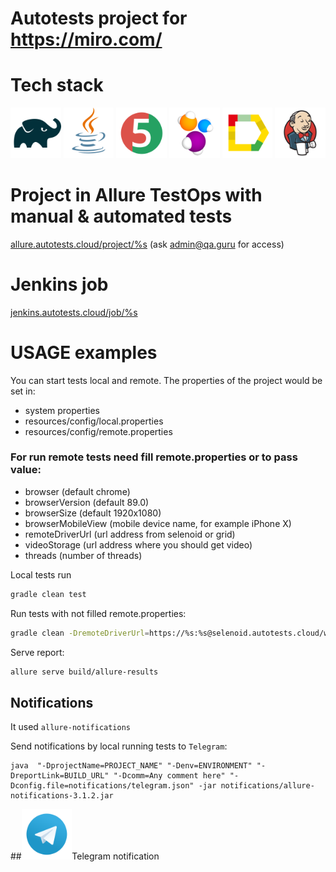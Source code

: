 # Autotests project for https://miro.com/

# Tech stack
<p align="center">
<img width="16%" title="Gradle" src="readme_images/Gradle.svg">
<img width="16%" title="Java" src="readme_images/Java.svg">
<img width="16%" title="JUnit5" src="readme_images/JUnit5.svg">
<img width="16%" title="Selenide" src="readme_images/Selenide.svg">
<img width="16%" title="Allure Report" src="readme_images/Allure_Report.svg">
<img width="16%" title="Jenkins" src="readme_images/Jenkins.svg">
</p>

# Project in Allure TestOps with manual & automated tests
<a target="_blank" href="https://allure.autotests.cloud/project/%s">allure.autotests.cloud/project/%s</a> (ask admin@qa.guru for access)

# Jenkins job
<a target="_blank" href="https://jenkins.autotests.cloud/job/%s">jenkins.autotests.cloud/job/%s</a>


# USAGE examples
You can start tests local and remote.
The properties of the project would be set in:
* system properties
* resources/config/local.properties
* resources/config/remote.properties

### For run remote tests need fill remote.properties or to pass value:

* browser (default chrome)
* browserVersion (default 89.0)
* browserSize (default 1920x1080)
* browserMobileView (mobile device name, for example iPhone X)
* remoteDriverUrl (url address from selenoid or grid)
* videoStorage (url address where you should get video)
* threads (number of threads)


Local tests run
```bash
gradle clean test
```

Run tests with not filled remote.properties:
```bash
gradle clean -DremoteDriverUrl=https://%s:%s@selenoid.autotests.cloud/wd/hub/ -DvideoStorage=https://selenoid.autotests.cloud/video/ -Dthreads=1 test
```

Serve report:
```bash
allure serve build/allure-results
```

## Notifications
It used `allure-notifications`

Send notifications by local running tests to `Telegram`:
```
java  "-DprojectName=PROJECT_NAME" "-Denv=ENVIRONMENT" "-DreportLink=BUILD_URL" "-Dcomm=Any comment here" "-Dconfig.file=notifications/telegram.json" -jar notifications/allure-notifications-3.1.2.jar
```
##<img width="16%" title="Telegram" src="readme_images/Telegram.svg">Telegram notification



